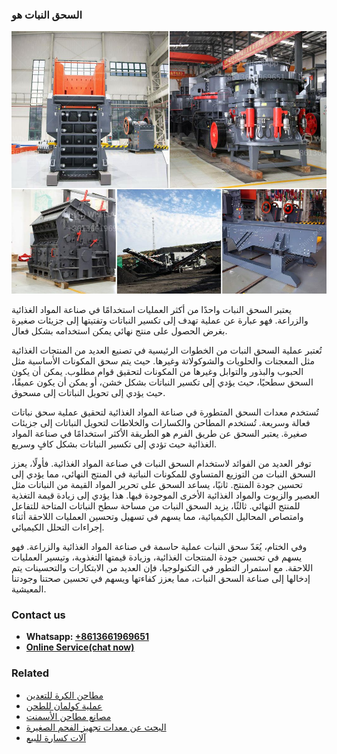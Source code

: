 <h3>السحق النبات هو</h3><img src='1701850542.jpg' alt=''><p>يعتبر السحق النبات واحدًا من أكثر العمليات استخدامًا في صناعة المواد الغذائية والزراعة. فهو عبارة عن عملية تهدف إلى تكسير النباتات وتفتيتها إلى جزيئات صغيرة بغرض الحصول على منتج نهائي يمكن استخدامه بشكل فعال.</p><p>تُعتبر عملية السحق النبات من الخطوات الرئيسية في تصنيع العديد من المنتجات الغذائية مثل المعجنات والحلويات والشوكولاتة وغيرها. حيث يتم سحق المكونات الأساسية مثل الحبوب والبذور والتوابل وغيرها من المكونات لتحقيق قوام مطلوب. يمكن أن يكون السحق سطحيًا، حيث يؤدي إلى تكسير النباتات بشكل خشن، أو يمكن أن يكون عميقًا، حيث يؤدي إلى تحويل النباتات إلى مسحوق.</p><p>تُستخدم معدات السحق المتطورة في صناعة المواد الغذائية لتحقيق عملية سحق نباتات فعالة وسريعة. تُستخدم المطاحن والكسارات والخلاطات لتحويل النباتات إلى جزيئات صغيرة. يعتبر السحق عن طريق الفرم هو الطريقة الأكثر استخدامًا في صناعة المواد الغذائية حيث تؤدي إلى تكسير النباتات بشكل كافٍ وسريع.</p><p>توفر العديد من الفوائد لاستخدام السحق النبات في صناعة المواد الغذائية. فأولًا، يعزز السحق النبات من التوزيع المتساوي للمكونات النباتية في المنتج النهائي، مما يؤدي إلى تحسين جودة المنتج. ثانيًا، يساعد السحق على تحرير المواد القيمة من النباتات مثل العصير والزيوت والمواد الغذائية الأخرى الموجودة فيها. هذا يؤدي إلى زيادة قيمة التغذية للمنتج النهائي. ثالثًا، يزيد السحق النبات من مساحة سطح النباتات المتاحة للتفاعل وامتصاص المحاليل الكيميائية، مما يسهم في تسهيل وتحسين العمليات اللاحقة أثناء إجراءات التحلل الكيميائي.</p><p>وفي الختام، يُعَدّ سحق النبات عملية حاسمة في صناعة المواد الغذائية والزراعة. فهو يسهم في تحسين جودة المنتجات الغذائية، وزيادة قيمتها التغذوية، وتيسير العمليات اللاحقة. مع استمرار التطور في التكنولوجيا، فإن العديد من الابتكارات والتحسينات يتم إدخالها إلى صناعة السحق النبات، مما يعزز كفاءتها ويسهم في تحسين صحتنا وجودتنا المعيشية.</p><h3>Contact us</h3><ul><li><strong>Whatsapp:&nbsp;<a href="https://wa.me/8613661969651">+8613661969651</a></strong></li><li><a href="https://swt.shibang-china.com/?git&amp;zhl&amp;السحق النبات هو"><strong>Online Service(chat now)</strong></a></li></ul><h3>Related</h3><ul><li><a href='مطاحن الكرة للتعدين.md'>مطاحن الكرة للتعدين</a></li><li><a href='عملية كولمان للطحن.md'>عملية كولمان للطحن</a></li><li><a href='مصانع مطاحن الأسمنت.md'>مصانع مطاحن الأسمنت</a></li><li><a href='البحث عن معدات تجهيز الفحم الصغيرة.md'>البحث عن معدات تجهيز الفحم الصغيرة</a></li><li><a href='آلات كسارة للبيع.md'>آلات كسارة للبيع</a></li></ul>